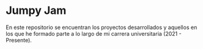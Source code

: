 # Jumpy Jam
En este repositorio se encuentran los proyectos desarrollados y aquellos en los que he formado parte a lo largo de mi carrera universitaria (2021 - Presente).
